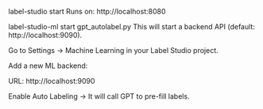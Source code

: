 label-studio start
Runs on: http://localhost:8080





label-studio-ml start gpt_autolabel.py
This will start a backend API (default: http://localhost:9090).

Go to Settings → Machine Learning in your Label Studio project.

Add a new ML backend:

URL: http://localhost:9090

Enable Auto Labeling → It will call GPT to pre-fill labels.